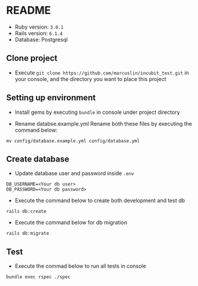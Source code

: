 # README

* Ruby version: `3.0.1`
* Rails version: `6.1.4`
* Database: Postgresql

## Clone project
* Execute `git clone https://github.com/marcuslin/incubit_test.git` in your console,
and the directory you want to place this project

## Setting up environment
* Install gems by executing `bundle` in console under project directory

* Rename databse.example.yml
Rename both these files by executing the command below:
```
mv config/database.example.yml config/database.yml
```

## Create database
* Update database user and password inside `.env`
```
DB_USERNAME=<Your db user>
DB_PASSWORD=<Your db password>
```
* Execute the command below to create both development and test db
```
rails db:create
```

* Execute the command below for db migration
```
rails db:migrate
```

## Test
* Execute the commad below to run all tests in console
```
bundle exec rspec ./spec
```
